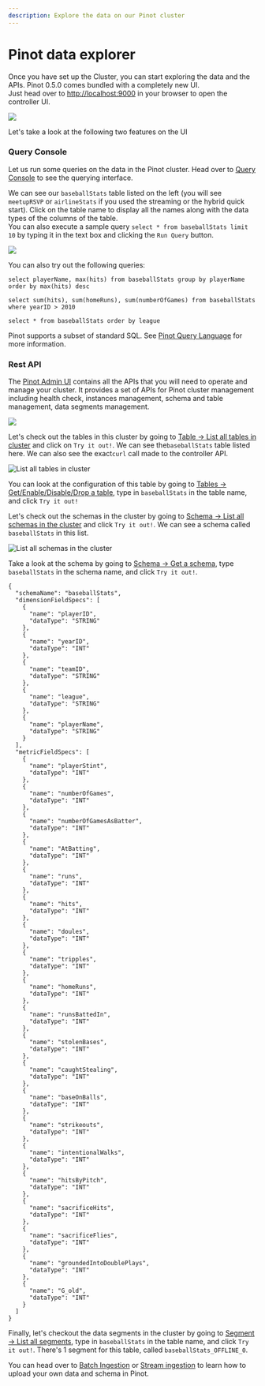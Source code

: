 ```yaml
---
description: Explore the data on our Pinot cluster
---
```


# Pinot data explorer

Once you have set up the Cluster, you can start exploring the data and the APIs. Pinot 0.5.0 comes bundled with a completely new UI.  
Just head over to [http://localhost:9000](http://localhost:9000) in your browser to open the controller UI.

![](../../.gitbook/assets/pinot_controller_ui.png)

Let's take a look at the following two features on the UI

### Query Console

Let us run some queries on the data in the Pinot cluster. Head over to [Query Console](http://localhost:9000/#/query) to see the querying interface.

We can see our `baseballStats` table listed on the left \(you will see `meetupRSVP` or `airlineStats` if you used the streaming or the hybrid quick start\).  Click on the table name to display all the names along with the data types of the columns of the table.  
You can also execute a sample query `select * from baseballStats limit 10`  by typing it in the text box and clicking the `Run Query` button.

![](../../.gitbook/assets/pinot_query_console_cropped.png)

You can also try out the following queries:

`select playerName, max(hits) from baseballStats group by playerName order by max(hits) desc`

`select sum(hits), sum(homeRuns), sum(numberOfGames) from baseballStats where yearID > 2010`

`select * from baseballStats order by league`

Pinot supports a subset of standard SQL. See [Pinot Query Language](../../users/user-guide-query/querying-pinot.md) for more information.

### Rest API

The [Pinot Admin UI](http://localhost:9000/help) contains all the APIs that you will need to operate and manage your cluster. It provides a set of APIs for Pinot cluster management including health check, instances management, schema and table management, data segments management.

![](../../.gitbook/assets/screen-shot-2020-02-28-at-10.00.43-am.png)

Let's check out the tables in this cluster by going to [Table -&gt; List all tables in cluster](http://localhost:9000/help#!/Table/listTableConfigs) and click on `Try it out!`. We can see the`baseballStats` table listed here. We can also see the exact`curl` call made to the controller API.

![List all tables in cluster](../../.gitbook/assets/screen-shot-2020-02-28-at-10.00.26-am.png)

You can look at the configuration of this table by going to [Tables -&gt; Get/Enable/Disable/Drop a table](http://localhost:9000/help#!/Table/alterTableStateOrListTableConfig), type in `baseballStats` in the table name, and click `Try it out!`

Let's check out the schemas in the cluster by going to [Schema -&gt; List all schemas in the cluster](http://localhost:9000/help#!/Schema/listSchemaNames) and click `Try it out!`. We can see a schema called `baseballStats` in this list.

![List all schemas in the cluster](../../.gitbook/assets/screen-shot-2020-02-28-at-10.09.18-am.png)

Take a look at the schema by going to [Schema -&gt; Get a schema](http://localhost:9000/help#!/Schema/getSchema), type `baseballStats` in the schema name, and click `Try it out!`.

```text
{
  "schemaName": "baseballStats",
  "dimensionFieldSpecs": [
    {
      "name": "playerID",
      "dataType": "STRING"
    },
    {
      "name": "yearID",
      "dataType": "INT"
    },
    {
      "name": "teamID",
      "dataType": "STRING"
    },
    {
      "name": "league",
      "dataType": "STRING"
    },
    {
      "name": "playerName",
      "dataType": "STRING"
    }
  ],
  "metricFieldSpecs": [
    {
      "name": "playerStint",
      "dataType": "INT"
    },
    {
      "name": "numberOfGames",
      "dataType": "INT"
    },
    {
      "name": "numberOfGamesAsBatter",
      "dataType": "INT"
    },
    {
      "name": "AtBatting",
      "dataType": "INT"
    },
    {
      "name": "runs",
      "dataType": "INT"
    },
    {
      "name": "hits",
      "dataType": "INT"
    },
    {
      "name": "doules",
      "dataType": "INT"
    },
    {
      "name": "tripples",
      "dataType": "INT"
    },
    {
      "name": "homeRuns",
      "dataType": "INT"
    },
    {
      "name": "runsBattedIn",
      "dataType": "INT"
    },
    {
      "name": "stolenBases",
      "dataType": "INT"
    },
    {
      "name": "caughtStealing",
      "dataType": "INT"
    },
    {
      "name": "baseOnBalls",
      "dataType": "INT"
    },
    {
      "name": "strikeouts",
      "dataType": "INT"
    },
    {
      "name": "intentionalWalks",
      "dataType": "INT"
    },
    {
      "name": "hitsByPitch",
      "dataType": "INT"
    },
    {
      "name": "sacrificeHits",
      "dataType": "INT"
    },
    {
      "name": "sacrificeFlies",
      "dataType": "INT"
    },
    {
      "name": "groundedIntoDoublePlays",
      "dataType": "INT"
    },
    {
      "name": "G_old",
      "dataType": "INT"
    }
  ]
}
```

Finally, let's checkout the data segments in the cluster by going to [Segment -&gt; List all segments](http://localhost:9000/help#!/Segment/getSegments), type in `baseballStats` in the table name, and click `Try it out!`. There's 1 segment for this table, called `baseballStats_OFFLINE_0`.

You can head over to [Batch Ingestion](../data-import/batch-ingestion/) or [Stream ingestion](../data-import/pinot-stream-ingestion/) to learn how to upload your own data and schema in Pinot.

